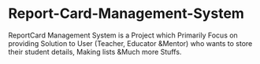 # Report-Card-Management-System
ReportCard Management System is a Project which Primarily Focus on providing Solution to User (Teacher, Educator &amp;Mentor) who wants to store their student details, Making lists &amp;Much more Stuffs. 

